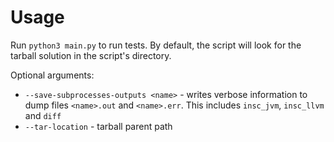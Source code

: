 # Usage

Run `python3 main.py` to run tests.
By default, the script will look for the tarball solution in the script's directory.

Optional arguments:
- `--save-subprocesses-outputs <name>` - writes verbose information to dump files `<name>.out` and `<name>.err`. This includes `insc_jvm`, `insc_llvm` and `diff`
- `--tar-location` - tarball parent path

